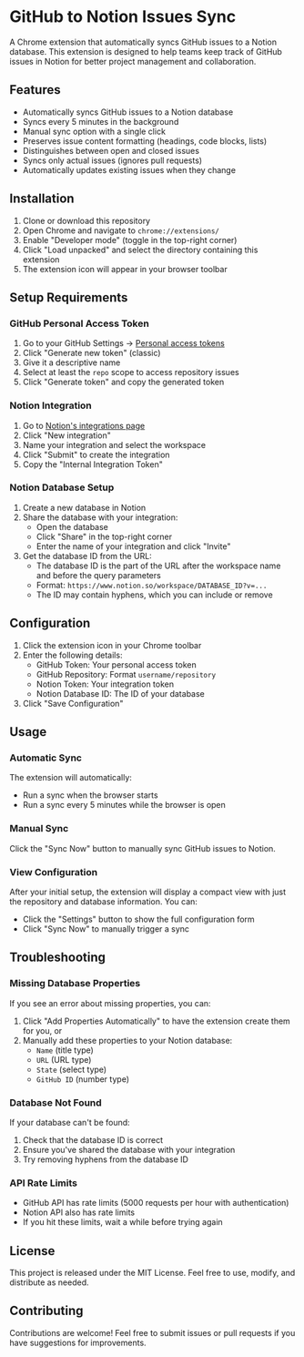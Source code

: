 # GitHub to Notion Issues Sync

A Chrome extension that automatically syncs GitHub issues to a Notion database. This extension is designed to help teams keep track of GitHub issues in Notion for better project management and collaboration.

## Features

- Automatically syncs GitHub issues to a Notion database
- Syncs every 5 minutes in the background
- Manual sync option with a single click
- Preserves issue content formatting (headings, code blocks, lists)
- Distinguishes between open and closed issues
- Syncs only actual issues (ignores pull requests)
- Automatically updates existing issues when they change

## Installation

1. Clone or download this repository
2. Open Chrome and navigate to `chrome://extensions/`
3. Enable "Developer mode" (toggle in the top-right corner)
4. Click "Load unpacked" and select the directory containing this extension
5. The extension icon will appear in your browser toolbar

## Setup Requirements

### GitHub Personal Access Token

1. Go to your GitHub Settings → [Personal access tokens](https://github.com/settings/tokens)
2. Click "Generate new token" (classic)
3. Give it a descriptive name
4. Select at least the `repo` scope to access repository issues
5. Click "Generate token" and copy the generated token

### Notion Integration

1. Go to [Notion's integrations page](https://www.notion.so/my-integrations)
2. Click "New integration"
3. Name your integration and select the workspace
4. Click "Submit" to create the integration
5. Copy the "Internal Integration Token"

### Notion Database Setup

1. Create a new database in Notion
2. Share the database with your integration:
   - Open the database
   - Click "Share" in the top-right corner
   - Enter the name of your integration and click "Invite"
3. Get the database ID from the URL:
   - The database ID is the part of the URL after the workspace name and before the query parameters
   - Format: `https://www.notion.so/workspace/DATABASE_ID?v=...`
   - The ID may contain hyphens, which you can include or remove

## Configuration

1. Click the extension icon in your Chrome toolbar
2. Enter the following details:
   - GitHub Token: Your personal access token
   - GitHub Repository: Format `username/repository`
   - Notion Token: Your integration token
   - Notion Database ID: The ID of your database
3. Click "Save Configuration"

## Usage

### Automatic Sync

The extension will automatically:
- Run a sync when the browser starts
- Run a sync every 5 minutes while the browser is open

### Manual Sync

Click the "Sync Now" button to manually sync GitHub issues to Notion.

### View Configuration

After your initial setup, the extension will display a compact view with just the repository and database information. You can:
- Click the "Settings" button to show the full configuration form
- Click "Sync Now" to manually trigger a sync

## Troubleshooting

### Missing Database Properties

If you see an error about missing properties, you can:
1. Click "Add Properties Automatically" to have the extension create them for you, or
2. Manually add these properties to your Notion database:
   - `Name` (title type)
   - `URL` (URL type)
   - `State` (select type)
   - `GitHub ID` (number type)

### Database Not Found

If your database can't be found:
1. Check that the database ID is correct
2. Ensure you've shared the database with your integration
3. Try removing hyphens from the database ID

### API Rate Limits

- GitHub API has rate limits (5000 requests per hour with authentication)
- Notion API also has rate limits
- If you hit these limits, wait a while before trying again

## License

This project is released under the MIT License. Feel free to use, modify, and distribute as needed.

## Contributing

Contributions are welcome! Feel free to submit issues or pull requests if you have suggestions for improvements. 